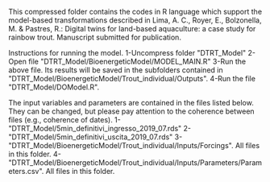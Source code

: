 This compressed folder contains the codes in R language which support the model-based transformations described in 
Lima, A. C., Royer, E., Bolzonella, M. & Pastres, R.: Digital twins for land-based aquaculture: a case study for rainbow trout. Manuscript submitted for publication.

Instructions for running the model.
1-Uncompress folder "DTRT_Model"
2-Open file "DTRT_Model/BioenergeticModel/MODEL_MAIN.R"
3-Run the above file. Its results will be saved in the subfolders contained in "DTRT_Model/BioenergeticModel/Trout_individual/Outputs".
4-Run the file "DTRT_Model/DOModel.R". 

The input variables and parameters are contained in the files listed below. They can be changed, but please pay attention to the coherence between files (e.g., coherence of dates).
1-"DTRT_Model/5min_definitivi_ingresso_2019_07.rds"
2-"DTRT_Model/5min_definitivi_uscita_2019_07.rds"
3-"DTRT_Model/BioenergeticModel/Trout_individual/Inputs/Forcings". All files in this folder.
4-"DTRT_Model/BioenergeticModel/Trout_individual/Inputs/Parameters/Parameters.csv". All files in this folder.
